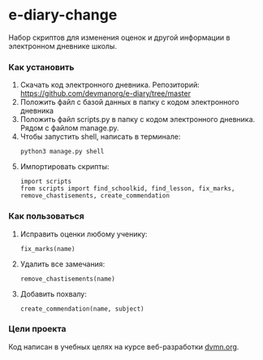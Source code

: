 # e-diary-change

Набор скриптов для изменения оценок 
и другой информации в электронном дневнике школы.

### Как установить

1) Скачать код электронного дневника. 
   Репозиторий:
   https://github.com/devmanorg/e-diary/tree/master
2) Положить файл с базой данных 
   в папку с кодом электронного дневника 
3) Положить файл scripts.py в папку с кодом электронного дневника.
   Рядом с файлом manage.py.
4) Чтобы запустить shell, написать в терминале: 
    ```
    python3 manage.py shell
    ```
5) Импортировать скрипты:
    ```
    import scripts
    from scripts import find_schoolkid, find_lesson, fix_marks, remove_chastisements, create_commendation
    ```

### Как пользоваться
1) Исправить оценки любому ученику: 
    ```
    fix_marks(name) 
    ```
2) Удалить все замечания:
    ```
    remove_chastisements(name) 
    ```
3) Добавить похвалу:
    ```
    create_commendation(name, subject)
    ```

### Цели проекта

Код написан в учебных целях на курсе веб-разработки [dvmn.org](https://dvmn.org/).